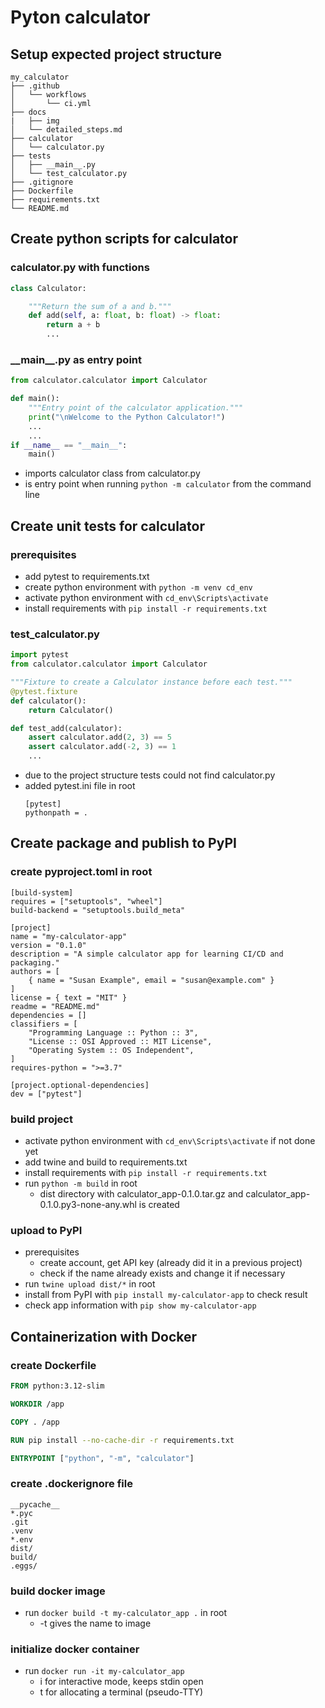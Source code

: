 # Pyton calculator

## Setup expected project structure

```
my_calculator
├── .github
│   └── workflows
│       └── ci.yml        
├── docs
|   ├── img
│   └── detailed_steps.md
├── calculator
│   └── calculator.py
├── tests
│   ├── __main__.py
│   └── test_calculator.py 
├── .gitignore
├── Dockerfile
├── requirements.txt
└── README.md
```
## Create python scripts for calculator

### calculator.py with functions
```python
class Calculator:

    """Return the sum of a and b."""
    def add(self, a: float, b: float) -> float:
        return a + b
        ...
```

### \_\_main\_\_.py as entry point
```python
from calculator.calculator import Calculator

def main():
    """Entry point of the calculator application."""
    print("\nWelcome to the Python Calculator!")
    ...
    ...
if __name__ == "__main__":
    main()
```
  - imports calculator class from calculator.py
  - is entry point when running `python -m calculator` from the command line

## Create unit tests for calculator

### prerequisites

- add pytest to requirements.txt
- create python environment with `python -m venv cd_env`
- activate python environment with `cd_env\Scripts\activate`
- install requirements with `pip install -r requirements.txt`

### test_calculator.py
```python
import pytest
from calculator.calculator import Calculator

"""Fixture to create a Calculator instance before each test."""
@pytest.fixture
def calculator():
    return Calculator()

def test_add(calculator):
    assert calculator.add(2, 3) == 5
    assert calculator.add(-2, 3) == 1
    ...
```

- due to the project structure tests could not find calculator.py
- added pytest.ini file in root
  ```
  [pytest]
  pythonpath = .
  ```

## Create package and publish to PyPI

### create pyproject.toml in root 

```
[build-system]
requires = ["setuptools", "wheel"]
build-backend = "setuptools.build_meta"

[project]
name = "my-calculator-app"
version = "0.1.0"
description = "A simple calculator app for learning CI/CD and packaging."
authors = [
    { name = "Susan Example", email = "susan@example.com" }
]
license = { text = "MIT" }
readme = "README.md"
dependencies = []
classifiers = [
    "Programming Language :: Python :: 3",
    "License :: OSI Approved :: MIT License",
    "Operating System :: OS Independent",
]
requires-python = ">=3.7"

[project.optional-dependencies]
dev = ["pytest"]
```

### build project
- activate python environment with `cd_env\Scripts\activate` if not done yet
- add twine and build to requirements.txt
- install requirements with `pip install -r requirements.txt`
- run `python -m build` in root	
  - dist directory with calculator_app-0.1.0.tar.gz and calculator_app-0.1.0.py3-none-any.whl is created

### upload to PyPI

- prerequisites
  - create account, get API key (already did it in a previous project)
  - check if the name already exists and change it if necessary
- run `twine upload dist/*` in root
- install from PyPI with `pip install my-calculator-app` to check result
- check app information with `pip show my-calculator-app`

## Containerization with Docker

### create Dockerfile

```dockerfile
FROM python:3.12-slim

WORKDIR /app

COPY . /app

RUN pip install --no-cache-dir -r requirements.txt

ENTRYPOINT ["python", "-m", "calculator"]
```

### create .dockerignore file

```
__pycache__
*.pyc
.git
.venv
*.env
dist/
build/
.eggs/
```

### build docker image

- run `docker build -t my-calculator_app .` in root
  - -t gives the name to image

### initialize docker container

- run `docker run -it my-calculator_app`
  - i for interactive mode, keeps stdin open
  - t for allocating a terminal (pseudo-TTY)
